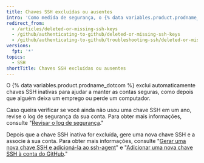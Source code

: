 ```yaml
---
title: Chaves SSH excluídas ou ausentes
intro: 'Como medida de segurança, o {% data variables.product.prodname_dotcom %} exclui automaticamente chaves SSH que não tenham sido usadas em um ano.'
redirect_from:
  - /articles/deleted-or-missing-ssh-keys
  - /github/authenticating-to-github/deleted-or-missing-ssh-keys
  - /github/authenticating-to-github/troubleshooting-ssh/deleted-or-missing-ssh-keys
versions:
  fpt: '*'
topics:
  - SSH
shortTitle: Chaves SSH excluídas ou ausentes
---
```


O {% data variables.product.prodname_dotcom %} exclui automaticamente chaves SSH inativas para ajudar a manter as contas seguras, como depois que alguém deixa um emprego ou perde um computador.

Caso queira verificar se você ainda não usou uma chave SSH em um ano, revise o log de segurança da sua conta. Para obter mais informações, consulte "[Revisar o log de segurança](/articles/reviewing-your-security-log/)."

Depois que a chave SSH inativa for excluída, gere uma nova chave SSH e a associe à sua conta. Para obter mais informações, consulte "[Gerar uma nova chave SSH e adicioná-la ao ssh-agent](/articles/generating-a-new-ssh-key-and-adding-it-to-the-ssh-agent/)" e "[Adicionar uma nova chave SSH à conta do GitHub](/articles/adding-a-new-ssh-key-to-your-github-account/)."
